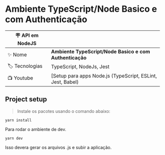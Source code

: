 # Ambiente TypeScript/Node Basico e com Authenticação

| :placard: API em NodeJS |     |
| -------------  | --- |
| :sparkles: Nome        | **Ambiente TypeScript/Node Basico e com Authenticação**
| :label: Tecnologias | TypeScript, NodeJs, Jest
| :tv: Youtube | [Setup para apps Node.js (TypeScript, ESLint, Jest, Babel) | Code/Drops #33](https://www.youtube.com/watch?v=rCeGfFk-uCk)

## Project setup

> Instale os pacotes usando o comando abaixo:
```
yarn install
```
Para rodar o ambiente de dev.
```
yarn dev
```
Isso devera gerar os arquivos .js e subir a aplicação.
